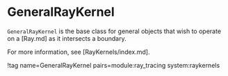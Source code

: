 # GeneralRayKernel

`GeneralRayKernel` is the base class for general objects that wish to operate on a [Ray.md] as it intersects a boundary.

For more information, see [RayKernels/index.md].

!tag name=GeneralRayKernel pairs=module:ray_tracing system:raykernels
